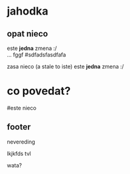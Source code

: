 jahodka  
=======

opat nieco  
----------
este **jedna** zmena :/  
... fggf
#sdfadsfasdfafa

zasa nieco (a stale to iste) 
este **jedna** zmena :/  
 
co povedat?
===========
#este nieco

footer
------

nevereding

lkjkfds
tvl

wata?
